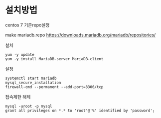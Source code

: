 설치방법
===

centos 7  기준repo설정

make mariadb.repo
https://downloads.mariadb.org/mariadb/repositories/

설치
```
yum -y update
yum -y install MariaDB-server MariaDB-client
```

설정
```
systemctl start mariadb
mysql_secure_installation
firewall-cmd --permanent --add-port=3306/tcp
```

접속제한 해제
```
mysql -uroot -p mysql
grant all privileges on *.* to 'root'@'%' identified by 'password';
```
